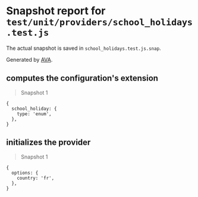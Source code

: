 # Snapshot report for `test/unit/providers/school_holidays.test.js`

The actual snapshot is saved in `school_holidays.test.js.snap`.

Generated by [AVA](https://avajs.dev).

## computes the configuration's extension

> Snapshot 1

    {
      school_holiday: {
        type: 'enum',
      },
    }

## initializes the provider

> Snapshot 1

    {
      options: {
        country: 'fr',
      },
    }
